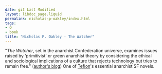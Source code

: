 ```yaml
---
date: git Last Modified
layout: libdoc_page.liquid
permalink: nicholas-p-oakley/index.html
tags:
- O
- book
title: "Nicholas P. Oakley - The Watcher"
---
```


"_The Watcher_, set in the anarchist Confederation  universe, examines issues raised by ‘primitivist’ or green anarchist theory by  considering the ethical and sociological implications of a culture that rejects  technology but tries to remain free." (<a href="http://quercusrubra.co.uk/2014/01/14/the-watcher/">author's  blog</a>) One of <a href="http://seesharppress.wordpress.com/2013/10/24/anarchist-science-fiction-favorite-novels/"> Teflon</a>'s essential anarchist SF novels.